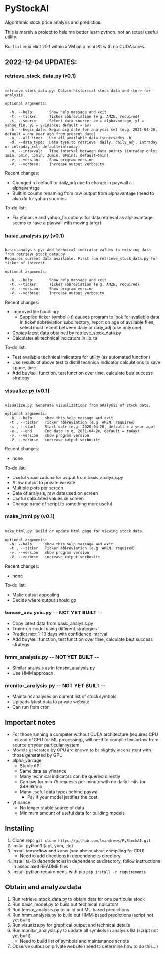 # PyStockAI
Algorithmic stock price analysis and prediction.

This is merely a project to help me better learn python, not an actual useful utility.

Built in Linux Mint 20.1 within a VM on a mini PC with no CUDA cores.

## 2022-12-04 UPDATES:
### retrieve_stock_data.py (v0.1)
  ```usage: retrieve_stock_data.py [-h] -t  [-s] [-b] [-a] [-d] [-n] [-v] [-V]

  retrieve_stock_data.py: Obtain historical stock data and store for analysis.

  optional arguments:

    -h, --help:       Show help message and exit
    -t, --ticker:     Ticker abbreviation (e.g. AMZN, required)
    -s, --source:     Select data source; av = alphavantage, y1 = yahoo_fin, y2 = yFinance; default = av)
    -b, --begin_date: Beginning date for analysis set (e.g. 2021-04-20, default = one year ago from present date)
    -a, --all_time:   Use all available data (supersedes -b)
    -d, --data_type:  Data type to retrieve (daily, daily_adj, intraday or intraday_ext; default=intraday)
    -n, --interval:   Time interval between data points (intraday only; 1min, 5min, 15min, 30min, 60min); default=5min)
    -v, --version:    Show program version
    -V, --verbose:    Increase output verbosity
  ```

Recent changes:
 * Changed -d default to daily_adj due to change in paywall at alphavantage
 * Built in column renaming from raw output from alphavantage (need to also do for yahoo sources)

To-do list:
 * Fix yfinance and yahoo_fin options for data retrieval as alphavantage seems to have a paywall with moving target


### basic_analysis.py (v0.1)
  ```usage: basic_analysis.py [-h] -t  [-v] [-V]

  basic_analysis.py: Add technical indicator values to existing data from retrieve_stock_data.py.
  Requires current data available. First run retrieve_stock_data.py for ticker of interest.

  optional arguments:

    -h, --help:       Show help message and exit
    -t, --ticker:     Ticker abbreviation (e.g. AMZN, required)
    -v, --version:    Show program version
    -V, --verbose:    Increase output verbosity
  ```

Recent changes:
 * Improved file handling:
   * Supplied ticker symbol (-t) causes program to look for available data in ticker abbreviation subdirectory, report on age of available files, select most recent between daily or daily_adj (use only one).
 * Copies latest data obtained by retrieve_stock_data.py
 * Calculates all technical indicators in lib_ta

To-do list:
 * Test available technical indicators for utility (as automated function)
 * Use results of above test to distill technical indicator calculations to save space, time
 * Add buy/sell function, test function over time, calculate best success strategy

### visualize.py (v0.1)
  ```usage: visualize.py [-h] -t  [-s] [-e] [-v] [-V]

  visualize.py: Generate visualizations from analysis of stock data.

  optional arguments:
    -h, --help      show this help message and exit
    -t , --ticker   Ticker abbreviation (e.g. AMZN, required)
    -s , --start    Start date (e.g. 2020-04-20, default = a year ago)
    -e , --end      End date (e.g. 2021-04-20, default = today)
    -v, --version   show program version
    -V, --verbose   increase output verbosity
  ```
Recent changes:
 * none
 
To-do list:
 * Useful visualizations for output from basic_analysis.py
 * Allow output to private website
 * Multiple plots per screen
 * Date of analysis, raw data used on screen
 * Useful calculated values on screen
 * Change name of script to something more useful

### make_html.py (v0.1)
  ```usage: make_html.py [-h] -t  [-v] [-V]

  make_html.py: Build or update html page for viewing stock data.

  optional arguments:
    -h, --help      show this help message and exit
    -t , --ticker   Ticker abbreviation (e.g. AMZN, required)
    -v, --version   show program version
    -V, --verbose   increase output verbosity
  ```
Recent changes:
 * none

To-do list:
 * Make output appealing
 * Decide where output should go

### tensor_analysis.py -- NOT YET BUILT --
 * Copy latest data from basic_analysis.py
 * Train/run model using different strategies
 * Predict next 1-10 days with confidence interval
 * Add buy/sell function, test function over time, calculate best success strategy

### hmm_analysis.py -- NOT YET BUILT --
 * Similar analysis as in tenstor_analysis.py
 * Use HMM approach


### monitor_analysis.py -- NOT YET BUILT --
   * Maintains analyses on current list of stock symbols
   * Uploads latest data to private website
   * Can run from cron

## Important notes
 * For those running a computer without CUDA architecture (requires CPU instead of GPU for ML processing), will need to compile tensorfow from source on your particular system
 * Models generated by CPU are known to be slightly inconsistent with those generated by GPU
 * alpha_vantage
   * Stable API
   * Same data as yfinance
   * Many technical indicators can be queried directly
   * Can pay for min 75 requests per minute with no daily limits for $49.99/mo
   * Many useful data types behind paywall
     * Pay if your model justifies the cost
 * yfinance
   * No longer stable source of data
   * Minimum amount of useful data for building models

## Installing
 1. Clone repo `git clone https://github.com/lvandrews/PyStockAI.git`
 1. Install python3 (apt, yum, etc)
 1. Install tensorflow and keras (see above about compiling for CPU)
     * Need to add directions in dependencies directory
 1. Install ta-lib dependencies in dependencies directory, follow instructions in associated README files
 1. Install python requirements with pip `pip install -r requirements`
 
## Obtain and analyze data
 1. Run retrieve_stock_data.py to obtain data for one particular stock
 1. Run basic_model.py to build out technical indicators
 1. Run tensor_analysis.py to build out ML-based predictions
 1. Run hmm_analysis.py to build out HMM-based predictions (script not yet built)
 1. Run visualize.py for graphical output and technical details
 1. Run monitor_analysis.py to update all symbols in analysis list (script not yet built)
     * Need to build list of symbols and maintenance scripts
 1. Observe output on private website (need to determine how to do this...)
 
